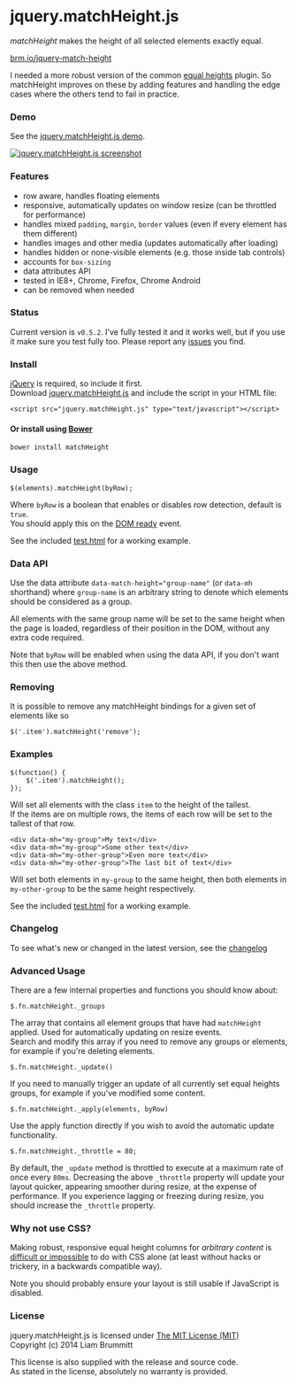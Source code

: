 # jquery.matchHeight.js #

*matchHeight* makes the height of all selected elements exactly equal.

[brm.io/jquery-match-height](http://brm.io/jquery-match-height/)

I needed a more robust version of the common [equal heights](https://www.google.com/search?q=jquery+equal+heights) plugin.
So matchHeight improves on these by adding features and handling the edge cases where the others tend to fail in practice.

### Demo

See the [jquery.matchHeight.js demo](http://brm.io/jquery-match-height-demo).

[![jquery.matchHeight.js screenshot](http://brm.io/img/content/jquery-match-height/jquery-match-height.png)](http://brm.io/jquery-match-height-demo)

### Features

- row aware, handles floating elements
- responsive, automatically updates on window resize (can be throttled for performance)
- handles mixed `padding`, `margin`, `border` values (even if every element has them different)
- handles images and other media (updates automatically after loading)
- handles hidden or none-visible elements (e.g. those inside tab controls)
- accounts for `box-sizing`
- data attributes API
- tested in IE8+, Chrome, Firefox, Chrome Android
- can be removed when needed

### Status

Current version is `v0.5.2`. I've fully tested it and it works well, but if you use it make sure you test fully too. 
Please report any [issues](https://github.com/liabru/jquery-match-height/issues) you find.

### Install

[jQuery](http://jquery.com/download/) is required, so include it first.
<br>Download [jquery.matchHeight.js](https://github.com/liabru/jquery-match-height/blob/master/jquery.matchHeight.js) and include the script in your HTML file:

	<script src="jquery.matchHeight.js" type="text/javascript"></script>

#### Or install using [Bower](http://bower.io/)

	bower install matchHeight

### Usage

	$(elements).matchHeight(byRow);

Where `byRow` is a boolean that enables or disables row detection, default is `true`.<br>
You should apply this on the [DOM ready](http://api.jquery.com/ready/) event.

See the included [test.html](https://github.com/liabru/jquery-match-height/blob/master/test.html) for a working example.

### Data API

Use the data attribute `data-match-height="group-name"` (or `data-mh` shorthand) where `group-name` is an arbitrary string to denote which elements should be considered as a group.

All elements with the same group name will be set to the same height when the page is loaded, regardless of their position in the DOM, without any extra code required. 

Note that `byRow` will be enabled when using the data API, if you don't want this then use the above method.

### Removing

It is possible to remove any matchHeight bindings for a given set of elements like so

	$('.item').matchHeight('remove');

### Examples

	$(function() {
		$('.item').matchHeight();
	});

Will set all elements with the class `item` to the height of the tallest.<br>
If the items are on multiple rows, the items of each row will be set to the tallest of that row.

	<div data-mh="my-group">My text</div>
	<div data-mh="my-group">Some other text</div>
	<div data-mh="my-other-group">Even more text</div>
	<div data-mh="my-other-group">The last bit of text</div>

Will set both elements in `my-group` to the same height, then both elements in `my-other-group` to be the same height respectively.

See the included [test.html](https://github.com/liabru/jquery-match-height/blob/master/test.html) for a working example.

### Changelog

To see what's new or changed in the latest version, see the [changelog](https://github.com/liabru/jquery-match-height/blob/master/CHANGELOG.md)

### Advanced Usage

There are a few internal properties and functions you should know about:

	$.fn.matchHeight._groups

The array that contains all element groups that have had `matchHeight` applied. Used for automatically updating on resize events.<br>
Search and modify this array if you need to remove any groups or elements, for example if you're deleting elements.

	$.fn.matchHeight._update()

If you need to manually trigger an update of all currently set equal heights groups, for example if you've modified some content.


	$.fn.matchHeight._apply(elements, byRow)

Use the apply function directly if you wish to avoid the automatic update functionality.

	$.fn.matchHeight._throttle = 80;

By default, the `_update` method is throttled to execute at a maximum rate of once every `80ms`.
Decreasing the above `_throttle` property will update your layout quicker, appearing smoother during resize, at the expense of performance.
If you experience lagging or freezing during resize, you should increase the `_throttle` property.

### Why not use CSS?

Making robust, responsive equal height columns for _arbitrary content_ is [difficult or impossible](http://filamentgroup.com/lab/setting_equal_heights_with_jquery/) to do with CSS alone (at least without hacks or trickery, in a backwards compatible way).

Note you should probably ensure your layout is still usable if JavaScript is disabled.

### License

jquery.matchHeight.js is licensed under [The MIT License (MIT)](http://opensource.org/licenses/MIT)
<br/>Copyright (c) 2014 Liam Brummitt

This license is also supplied with the release and source code.
<br/>As stated in the license, absolutely no warranty is provided.